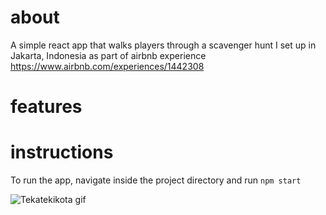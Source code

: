 # about

A simple react app that walks players through a scavenger hunt I set up in Jakarta, Indonesia as part of airbnb experience https://www.airbnb.com/experiences/1442308

# features

# instructions

To run the app, navigate inside the project directory and run `npm start`

![Tekatekikota gif](./assets/tekatekikota.gif)
